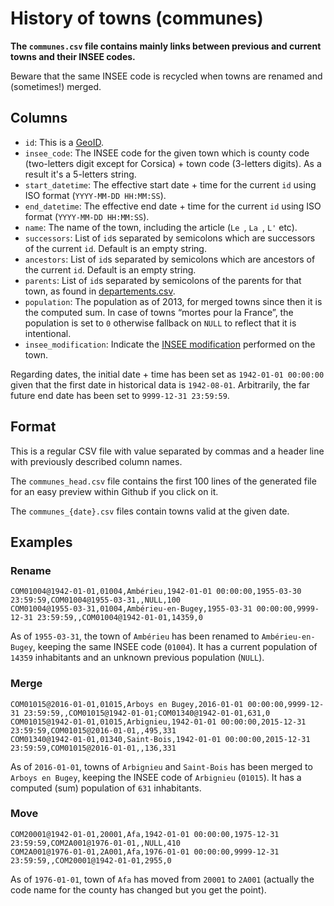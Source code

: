 # History of towns (communes)

**The `communes.csv` file contains mainly links between previous and current towns and their INSEE codes.**

Beware that the same INSEE code is recycled when towns are renamed and (sometimes!) merged.


## Columns

* `id`: This is a [GeoID](https://github.com/etalab/geoids).
* `insee_code`: The INSEE code for the given town which is county code (two-letters digit except for Corsica) + town code (3-letters digits). As a result it's a 5-letters string.
* `start_datetime`: The effective start date + time for the current `id` using ISO format (`YYYY-MM-DD HH:MM:SS`).
* `end_datetime`: The effective end date + time for the current `id` using ISO format (`YYYY-MM-DD HH:MM:SS`).
* `name`: The name of the town, including the article (`Le `, `La `, `L'` etc).
* `successors`: List of `id`s separated by semicolons which are successors of the current `id`. Default is an empty string.
* `ancestors`: List of `id`s separated by semicolons which are ancestors of the current `id`. Default is an empty string.
* `parents`: List of `id`s separated by semicolons of the parents for that town, as found in [departements.csv](exports/departements/).
* `population`: The population as of 2013, for merged towns since then it is the computed sum. In case of towns “mortes pour la France”, the population is set to `0` otherwise fallback on `NULL` to reflect that it is intentional.
* `insee_modification`: Indicate the [INSEE modification](https://www.insee.fr/fr/information/2114773#mod) performed on the town.

Regarding dates, the initial date + time has been set as `1942-01-01 00:00:00` given that the first date in historical data is `1942-08-01`. Arbitrarily, the far future end date has been set to `9999-12-31 23:59:59`.


## Format

This is a regular CSV file with value separated by commas and a header line with previously described column names.

The `communes_head.csv` file contains the first 100 lines of the generated file for an easy preview within Github if you click on it.

The `communes_{date}.csv` files contain towns valid at the given date.


## Examples

### Rename

```
COM01004@1942-01-01,01004,Ambérieu,1942-01-01 00:00:00,1955-03-30 23:59:59,COM01004@1955-03-31,,NULL,100
COM01004@1955-03-31,01004,Ambérieu-en-Bugey,1955-03-31 00:00:00,9999-12-31 23:59:59,,COM01004@1942-01-01,14359,0
```

As of `1955-03-31`, the town of `Ambérieu` has been renamed to `Ambérieu-en-Bugey`, keeping the same INSEE code (`01004`). It has a current population of `14359` inhabitants and an unknown previous population (`NULL`).


### Merge

```
COM01015@2016-01-01,01015,Arboys en Bugey,2016-01-01 00:00:00,9999-12-31 23:59:59,,COM01015@1942-01-01;COM01340@1942-01-01,631,0
COM01015@1942-01-01,01015,Arbignieu,1942-01-01 00:00:00,2015-12-31 23:59:59,COM01015@2016-01-01,,495,331
COM01340@1942-01-01,01340,Saint-Bois,1942-01-01 00:00:00,2015-12-31 23:59:59,COM01015@2016-01-01,,136,331
```

As of `2016-01-01`, towns of `Arbignieu` and `Saint-Bois` has been merged to `Arboys en Bugey`, keeping the INSEE code of `Arbignieu` (`01015`). It has a computed (sum) population of `631` inhabitants.


### Move

```
COM20001@1942-01-01,20001,Afa,1942-01-01 00:00:00,1975-12-31 23:59:59,COM2A001@1976-01-01,,NULL,410
COM2A001@1976-01-01,2A001,Afa,1976-01-01 00:00:00,9999-12-31 23:59:59,,COM20001@1942-01-01,2955,0
```

As of `1976-01-01`, town of `Afa` has moved from `20001` to `2A001` (actually the code name for the county has changed but you get the point).
